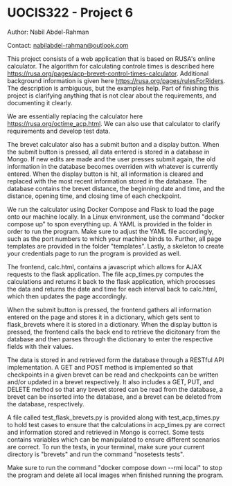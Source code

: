 # UOCIS322 - Project 6 #

Author: Nabil Abdel-Rahman

Contact: nabilabdel-rahman@outlook.com

This project consists of a web application that is based on RUSA's online calculator. The algorithm for calculating controle times is described here https://rusa.org/pages/acp-brevet-control-times-calculator. Additional background information is given here https://rusa.org/pages/rulesForRiders. The description is ambiguous, but the examples help. Part of finishing this project is clarifying anything that is not clear about the requirements, and documenting it clearly.

We are essentially replacing the calculator here https://rusa.org/octime_acp.html. We can also use that calculator to clarify requirements and develop test data.

The brevet calculator also has a submit button and a display button. When the submit button is pressed, all data entered is stored in a database in Mongo. If new edits are made and the user presses submit again, the old information in the database becomes overriden with whatever is currently entered. When the display button is hit, all information is cleared and replaced with the most recent information stored in the database. The database contains the brevet distance, the beginning date and time, and the distance, opening time, and closing time of each checkpoint.

We run the calculator using Docker Compose and Flask to load the page onto our machine locally. In a Linux environment, use the command "docker compose up" to spon everything up. A YAML is provided in the folder in order to run the program. Make sure to adjust the YAML file accordingly, such as the port numbers to which your machine binds to. Further, all page templates are provided in the folder "templates". Lastly, a skeleton to create your credentials page to run the program is provided as well. 

The frontend, calc.html, contains a javascript which allows for AJAX requests to the flask application. The file acp_times.py computes the calculations and returns it back to the flask application, which processes the data and returns the date and time for each interval back to calc.html, which then updates the page accordingly.

When the submit button is pressed, the frontend gathers all information entered on the page and stores it in a dictionary, which gets sent to flask_brevets where it is stored in a dictionary. When the display button is pressed, the frontend calls the back end to retrieve the dicitonary from the database and then parses through the dictionary to enter the respective fields with their values.

The data is stored in and retrieved form the database through a RESTful API implementation. A GET and POST method is implemented so that checkpoints in a given brevet can be read and checkpoints can be written and/or updated in a brevet respectively. It also includes a GET, PUT, and DELETE method so that any brevet stored can be read from the database, a brevet can be inserted into the database, and a brevet can be deleted from the database, respectively.

A file called test_flask_brevets.py is provided along with test_acp_times.py to hold test cases to ensure that the calculations in acp_times.py are correct and information stored and retrieved in Mongo is correct. Some tests contains variables which can be manipulated to ensure different scenarios are correct. To run the tests, in your terminal, make sure your current directory is "brevets" and run the command "nosetests tests".

Make sure to run the command "docker compose down --rmi local" to stop the program and delete all local images when finished running the program.